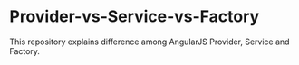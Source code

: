 Provider-vs-Service-vs-Factory
==============================

This repository explains difference among AngularJS Provider, Service and Factory.
